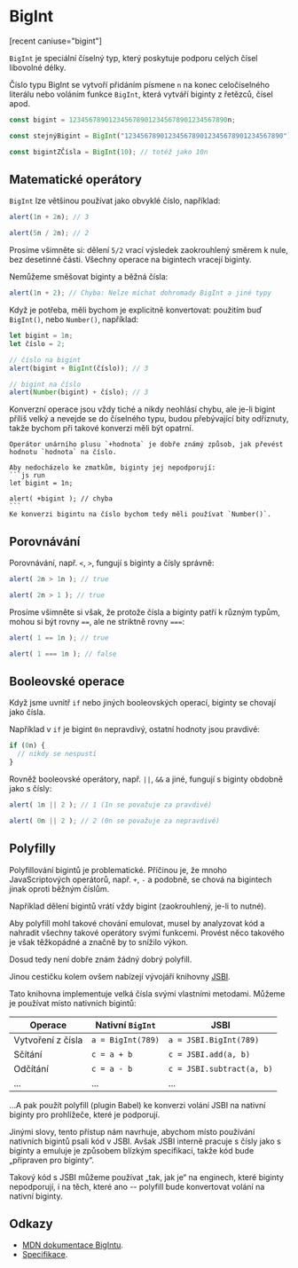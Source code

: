 # BigInt

[recent caniuse="bigint"]

`BigInt` je speciální číselný typ, který poskytuje podporu celých čísel libovolné délky.

Číslo typu BigInt se vytvoří přidáním písmene `n` na konec celočíselného literálu nebo voláním funkce `BigInt`, která vytváří biginty z řetězců, čísel apod.

```js
const bigint = 1234567890123456789012345678901234567890n;

const stejnýBigint = BigInt("1234567890123456789012345678901234567890");

const bigintZČísla = BigInt(10); // totéž jako 10n
```

## Matematické operátory

`BigInt` lze většinou používat jako obvyklé číslo, například:

```js run
alert(1n + 2n); // 3

alert(5n / 2n); // 2
```

Prosíme všimněte si: dělení `5/2` vrací výsledek zaokrouhlený směrem k nule, bez desetinné části. Všechny operace na bigintech vracejí biginty.

Nemůžeme směšovat biginty a běžná čísla:

```js run
alert(1n + 2); // Chyba: Nelze míchat dohromady BigInt a jiné typy
```

Když je potřeba, měli bychom je explicitně konvertovat: použitím buď `BigInt()`, nebo `Number()`, například:

```js run
let bigint = 1n;
let číslo = 2;

// číslo na bigint
alert(bigint + BigInt(číslo)); // 3

// bigint na číslo
alert(Number(bigint) + číslo); // 3
```

Konverzní operace jsou vždy tiché a nikdy neohlásí chybu, ale je-li bigint příliš velký a nevejde se do číselného typu, budou přebývající bity odříznuty, takže bychom při takové konverzi měli být opatrní.

````smart header="Biginty nepodporují unární plus"
Operátor unárního plusu `+hodnota` je dobře známý způsob, jak převést hodnotu `hodnota` na číslo.

Aby nedocházelo ke zmatkům, biginty jej nepodporují:
```js run
let bigint = 1n;

alert( +bigint ); // chyba
```
Ke konverzi bigintu na číslo bychom tedy měli používat `Number()`.
````

## Porovnávání

Porovnávání, např. `<`, `>`, fungují s biginty a čísly správně:

```js run
alert( 2n > 1n ); // true

alert( 2n > 1 ); // true
```

Prosíme všimněte si však, že protože čísla a biginty patří k různým typům, mohou si být rovny `==`, ale ne striktně rovny `===`:

```js run
alert( 1 == 1n ); // true

alert( 1 === 1n ); // false
```

## Booleovské operace

Když jsme uvnitř `if` nebo jiných booleovských operací, biginty se chovají jako čísla.

Například v `if` je bigint `0n` nepravdivý, ostatní hodnoty jsou pravdivé:

```js run
if (0n) {
  // nikdy se nespustí
}
```

Rovněž booleovské operátory, např. `||`, `&&` a jiné, fungují s biginty obdobně jako s čísly:

```js run
alert( 1n || 2 ); // 1 (1n se považuje za pravdivé)

alert( 0n || 2 ); // 2 (0n se považuje za nepravdivé)
```

## Polyfilly

Polyfillování bigintů je problematické. Příčinou je, že mnoho JavaScriptových operátorů, např. `+`, `-` a podobně, se chová na bigintech jinak oproti běžným číslům.

Například dělení bigintů vrátí vždy bigint (zaokrouhlený, je-li to nutné).

Aby polyfill mohl takové chování emulovat, musel by analyzovat kód a nahradit všechny takové operátory svými funkcemi. Provést něco takového je však těžkopádné a značně by to snížilo výkon.

Dosud tedy není dobře znám žádný dobrý polyfill.

Jinou cestičku kolem ovšem nabízejí vývojáři knihovny [JSBI](https://github.com/GoogleChromeLabs/jsbi).

Tato knihovna implementuje velká čísla svými vlastními metodami. Můžeme je používat místo nativních bigintů:

| Operace | Nativní `BigInt` | JSBI |
|-----------|-----------------|------|
| Vytvoření z čísla | `a = BigInt(789)` | `a = JSBI.BigInt(789)` |
| Sčítání | `c = a + b` | `c = JSBI.add(a, b)` |
| Odčítání	| `c = a - b` | `c = JSBI.subtract(a, b)` |
| ... | ... | ... |

...A pak použít polyfill (plugin Babel) ke konverzi volání JSBI na nativní biginty pro prohlížeče, které je podporují.

Jinými slovy, tento přístup nám navrhuje, abychom místo používání nativních bigintů psali kód v JSBI. Avšak JSBI interně pracuje s čísly jako s biginty a emuluje je způsobem blízkým specifikaci, takže kód bude „připraven pro biginty“.

Takový kód s JSBI můžeme používat „tak, jak je“ na enginech, které biginty nepodporují, i na těch, které ano -- polyfill bude konvertovat volání na nativní biginty.

## Odkazy

- [MDN dokumentace BigIntu](mdn:/JavaScript/Reference/Global_Objects/BigInt).
- [Specifikace](https://tc39.es/ecma262/#sec-bigint-objects).